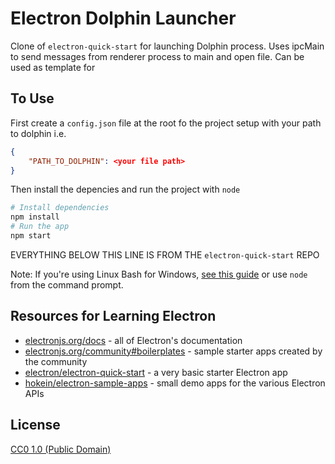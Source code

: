 # Electron Dolphin Launcher

Clone of `electron-quick-start` for launching Dolphin process. Uses ipcMain to send messages from renderer process to main and open file. Can be used as template for 


## To Use

First create a `config.json` file at the root fo the project setup with your path to dolphin i.e.
```json
{
	"PATH_TO_DOLPHIN": <your file path>
}
```

Then install the depencies and run the project with `node`

```bash
# Install dependencies
npm install
# Run the app
npm start
```

EVERYTHING BELOW THIS LINE IS FROM THE `electron-quick-start` REPO

Note: If you're using Linux Bash for Windows, [see this guide](https://www.howtogeek.com/261575/how-to-run-graphical-linux-desktop-applications-from-windows-10s-bash-shell/) or use `node` from the command prompt.

## Resources for Learning Electron

- [electronjs.org/docs](https://electronjs.org/docs) - all of Electron's documentation
- [electronjs.org/community#boilerplates](https://electronjs.org/community#boilerplates) - sample starter apps created by the community
- [electron/electron-quick-start](https://github.com/electron/electron-quick-start) - a very basic starter Electron app
- [hokein/electron-sample-apps](https://github.com/hokein/electron-sample-apps) - small demo apps for the various Electron APIs

## License

[CC0 1.0 (Public Domain)](LICENSE.md)

